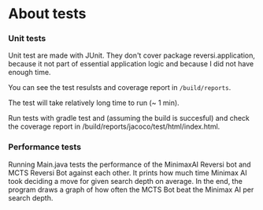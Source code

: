 About tests
===========

### Unit tests

Unit test are made with JUnit. They don't cover package reversi.application, because it not part of essential application logic and because I did not have enough time.

You can see the test resulsts and coverage report in ```/build/reports```.

The test will take relatively long time to run (~ 1 min).

Run tests with gradle test and (assuming the build is succesful) and check the coverage report in /build/reports/jacoco/test/html/index.html.

### Performance tests

Running Main.java tests the performance of the MinimaxAI Reversi bot and MCTS Reversi Bot against each other. It prints how much time Minimax AI took deciding a move for given search depth on average. In the end, the program draws a graph of how often the MCTS Bot beat the Minimax AI per search depth.
